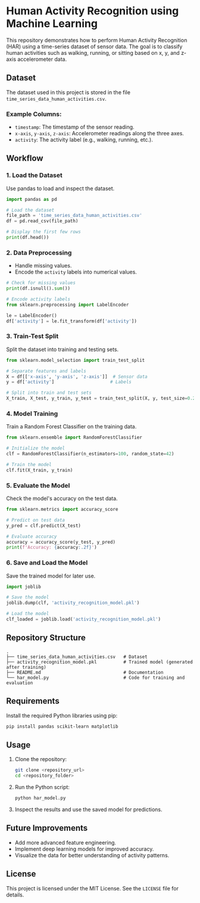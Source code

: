 # Human Activity Recognition using Machine Learning

This repository demonstrates how to perform Human Activity Recognition (HAR) using a time-series dataset of sensor data. The goal is to classify human activities such as walking, running, or sitting based on x, y, and z-axis accelerometer data.

## Dataset
The dataset used in this project is stored in the file `time_series_data_human_activities.csv`.

### Example Columns:
- `timestamp`: The timestamp of the sensor reading.
- `x-axis`, `y-axis`, `z-axis`: Accelerometer readings along the three axes.
- `activity`: The activity label (e.g., walking, running, etc.).

## Workflow

### 1. Load the Dataset
Use pandas to load and inspect the dataset.

```python
import pandas as pd

# Load the dataset
file_path = 'time_series_data_human_activities.csv'
df = pd.read_csv(file_path)

# Display the first few rows
print(df.head())
```

### 2. Data Preprocessing
- Handle missing values.
- Encode the `activity` labels into numerical values.

```python
# Check for missing values
print(df.isnull().sum())

# Encode activity labels
from sklearn.preprocessing import LabelEncoder

le = LabelEncoder()
df['activity'] = le.fit_transform(df['activity'])
```

### 3. Train-Test Split
Split the dataset into training and testing sets.

```python
from sklearn.model_selection import train_test_split

# Separate features and labels
X = df[['x-axis', 'y-axis', 'z-axis']]  # Sensor data
y = df['activity']                     # Labels

# Split into train and test sets
X_train, X_test, y_train, y_test = train_test_split(X, y, test_size=0.2, random_state=42)
```

### 4. Model Training
Train a Random Forest Classifier on the training data.

```python
from sklearn.ensemble import RandomForestClassifier

# Initialize the model
clf = RandomForestClassifier(n_estimators=100, random_state=42)

# Train the model
clf.fit(X_train, y_train)
```

### 5. Evaluate the Model
Check the model's accuracy on the test data.

```python
from sklearn.metrics import accuracy_score

# Predict on test data
y_pred = clf.predict(X_test)

# Evaluate accuracy
accuracy = accuracy_score(y_test, y_pred)
print(f'Accuracy: {accuracy:.2f}')
```

### 6. Save and Load the Model
Save the trained model for later use.

```python
import joblib

# Save the model
joblib.dump(clf, 'activity_recognition_model.pkl')

# Load the model
clf_loaded = joblib.load('activity_recognition_model.pkl')
```

## Repository Structure
```
.
├── time_series_data_human_activities.csv   # Dataset
├── activity_recognition_model.pkl          # Trained model (generated after training)
├── README.md                               # Documentation
└── har_model.py                            # Code for training and evaluation
```

## Requirements
Install the required Python libraries using pip:

```bash
pip install pandas scikit-learn matplotlib
```

## Usage
1. Clone the repository:
   ```bash
   git clone <repository_url>
   cd <repository_folder>
   ```

2. Run the Python script:
   ```bash
   python har_model.py
   ```

3. Inspect the results and use the saved model for predictions.

## Future Improvements
- Add more advanced feature engineering.
- Implement deep learning models for improved accuracy.
- Visualize the data for better understanding of activity patterns.

## License
This project is licensed under the MIT License. See the `LICENSE` file for details.
